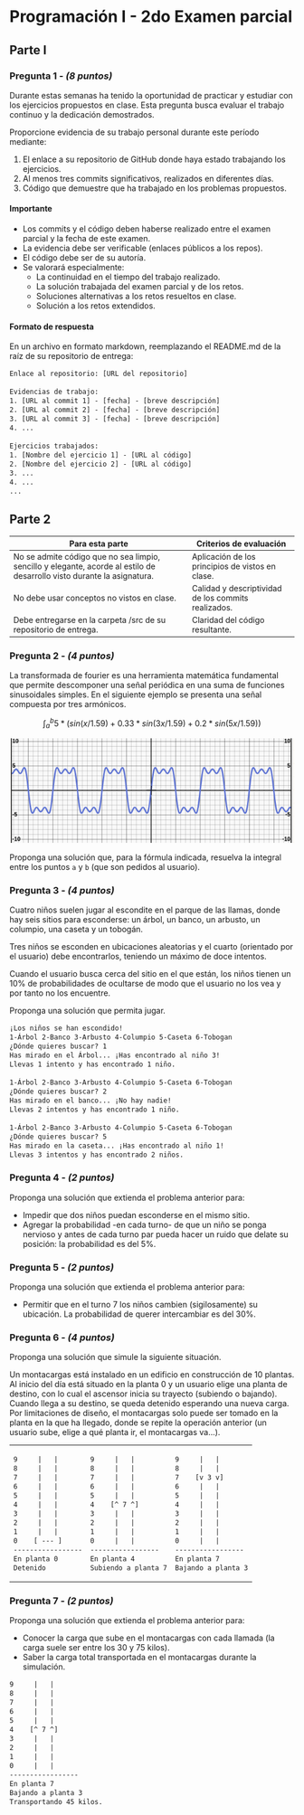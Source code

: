 # Programación I - 2do Examen parcial

## Parte I

### Pregunta 1 - *(8 puntos)*

Durante estas semanas ha tenido la oportunidad de practicar y estudiar con los ejercicios propuestos en clase. Esta pregunta busca evaluar el trabajo continuo y la dedicación demostrados.

Proporcione evidencia de su trabajo personal durante este período mediante:

1. El enlace a su repositorio de GitHub donde haya estado trabajando los ejercicios.
1. Al menos tres commits significativos, realizados en diferentes días.
1. Código que demuestre que ha trabajado en los problemas propuestos.

#### Importante

- Los commits y el código deben haberse realizado entre el examen parcial y la fecha de este examen.
- La evidencia debe ser verificable (enlaces públicos a los repos).
- El código debe ser de su autoría.
- Se valorará especialmente:
  - La continuidad en el tiempo del trabajo realizado.
  - La solución trabajada del examen parcial y de los retos.
  - Soluciones alternativas a los retos resueltos en clase.
  - Solución a los retos extendidos.

#### Formato de respuesta

En un archivo en formato markdown, reemplazando el README.md de la raíz de su repositorio de entrega:

```text
Enlace al repositorio: [URL del repositorio]

Evidencias de trabajo:
1. [URL al commit 1] - [fecha] - [breve descripción]
2. [URL al commit 2] - [fecha] - [breve descripción]
3. [URL al commit 3] - [fecha] - [breve descripción]
4. ...

Ejercicios trabajados:
1. [Nombre del ejercicio 1] - [URL al código]
2. [Nombre del ejercicio 2] - [URL al código]
3. ...
4. ...
...
```

## Parte 2

|Para esta parte|Criterios de evaluación|
|-|-|
|No se admite código que no sea limpio, sencillo y elegante, acorde al estilo de desarrollo visto durante la asignatura.|Aplicación de los principios de vistos en clase.|
|No debe usar conceptos no vistos en clase.|Calidad y descriptividad de los commits realizados.|
|Debe entregarse en la carpeta /src de su repositorio de entrega.|Claridad del código resultante.|

### Pregunta 2 - *(4 puntos)*

La transformada de fourier es una herramienta matemática fundamental que permite descomponer una señal periódica en una suma de funciones sinusoidales simples. En el siguiente ejemplo se presenta una señal compuesta por tres armónicos.

<div align=center>

```math
\int_a^b 5 * (sin(x/1.59) + 0.33 * sin(3x/1.59) + 0.2 * sin(5x/1.59))
```

![](/images/transformadaFourier.png)

</div>

Proponga una solución que, para la fórmula indicada, resuelva la integral entre los puntos `a` y `b` (que son pedidos al usuario).

### Pregunta 3 - *(4 puntos)*

Cuatro niños suelen jugar al escondite en el parque de las llamas, donde hay seis sitios para esconderse: un árbol, un banco, un arbusto, un columpio, una caseta y un tobogán. 

Tres niños se esconden en ubicaciones aleatorias y el cuarto (orientado por el usuario) debe encontrarlos, teniendo un máximo de doce intentos. 

Cuando el usuario busca cerca del sitio en el que están, los niños tienen un 10% de probabilidades de ocultarse de modo que el usuario no los vea y por tanto no los encuentre.

Proponga una solución que permita jugar.

```
¡Los niños se han escondido!
1-Árbol 2-Banco 3-Arbusto 4-Columpio 5-Caseta 6-Tobogan
¿Dónde quieres buscar? 1
Has mirado en el Árbol... ¡Has encontrado al niño 3!
Llevas 1 intento y has encontrado 1 niño.

1-Árbol 2-Banco 3-Arbusto 4-Columpio 5-Caseta 6-Tobogan
¿Dónde quieres buscar? 2
Has mirado en el banco... ¡No hay nadie!
Llevas 2 intentos y has encontrado 1 niño.

1-Árbol 2-Banco 3-Arbusto 4-Columpio 5-Caseta 6-Tobogan
¿Dónde quieres buscar? 5
Has mirado en la caseta... ¡Has encontrado al niño 1!
Llevas 3 intentos y has encontrado 2 niños.
```

### Pregunta 4 - *(2 puntos)*

Proponga una solución que extienda el problema anterior para:

- Impedir que dos niños puedan esconderse en el mismo sitio.
- Agregar la probabilidad -en cada turno- de que un niño se ponga nervioso y antes de cada turno par pueda hacer un ruido que delate su posición: la probabilidad es del 5%.

### Pregunta 5 - *(2 puntos)*

Proponga una solución que extienda el problema anterior para:

- Permitir que en el turno 7 los niños cambien (sigilosamente) su ubicación. La probabilidad de querer intercambiar es del 30%.

### Pregunta 6 - *(4 puntos)*

Proponga una solución que simule la siguiente situación.

Un montacargas está instalado en un edificio en construcción de 10 plantas. Al inicio del día está situado en la planta 0 y un usuario elige una planta de destino, con lo cual el ascensor inicia su trayecto (subiendo o bajando). Cuando llega a su destino, se queda detenido esperando una nueva carga. Por limitaciones de diseño, el montacargas solo puede ser tomado en la planta en la que ha llegado, donde se repite la operación anterior (un usuario sube, elige a qué planta ir, el montacargas va...).

<div align=center>

<table>
<tr><td>
  
```text
9     |   |
8     |   |
7     |   |
6     |   |
5     |   |
4     |   |
3     |   |
2     |   |
1     |   |
0    [ --- ]
-----------------
En planta 0
Detenido
```   
</td><td>

```text
9     |   |
8     |   |
7     |   |
6     |   |
5     |   |
4    [^ 7 ^]
3     |   |
2     |   |
1     |   |
0     |   |
-----------------
En planta 4
Subiendo a planta 7
```
</td><td>

```text
9     |   |
8     |   |
7    [v 3 v]
6     |   |
5     |   |
4     |   |
3     |   |
2     |   |
1     |   |
0     |   |
-----------------
En planta 7
Bajando a planta 3
```
</td><tr>
</table></div>

### Pregunta 7 - *(2 puntos)*

Proponga una solución que extienda el problema anterior para:

- Conocer la carga que sube en el montacargas con cada llamada (la carga suele ser entre los 30 y 75 kilos).
- Saber la carga total transportada en el montacargas durante la simulación.

```text
9     |   |
8     |   |
7     |   |
6     |   |
5     |   |
4    [^ 7 ^]
3     |   |
2     |   |
1     |   |
0     |   |
-----------------
En planta 7
Bajando a planta 3
Transportando 45 kilos.
```
